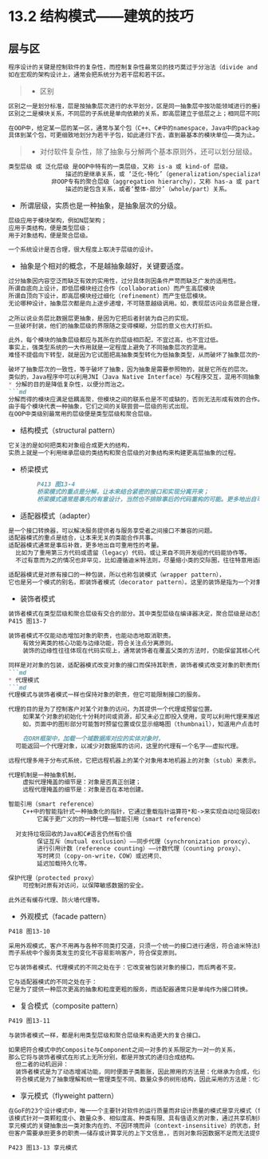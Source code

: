 # 13.2 结构模式——建筑的技巧
## 层与区
```md
程序设计的关键是控制软件的复杂性，而控制复杂性最常见的技巧莫过于分治法（divide and conquer/rule）
如在宏观的架构设计上，通常会把系统分为若干层和若干区。
```
> * 区别
```md
区别之一是划分标准，层是按抽象层次进行的水平划分，区是同一抽象层中按功能领域进行的垂直划分，如业务层中按照业务类别分区。
区别之二是模块关系，不同层的子系统是单向依赖的关系，即高层建立于低层之上；相同层不同区的子系统是双向合作的平等关系。

在OOP中，给定某一层的某一区，通常与某个包（C++、C#中的namespace，Java中的package）相对应。
具体到某个包，可更细致地划分为若干子包，如此递归下去，直到最基本的模块单位——类为止。
```
> * 对付软件复杂性，除了抽象与分解两个基本原则外，还可以划分层级。
```md
类型层级 或 泛化层级 是OOP中特有的一类层级，又称 is-a 或 kind-of 层级。
				描述的是继承关系，或 ‘泛化-特化’（generalization/specialization）关系。
			非OOP专有的聚合层级（aggregation hierarchy），又称 has-a 或 part-of 层级。
				描述的是包含关系，或者‘整体-部分’（whole/part）关系。
```
* 所谓层级，实质也是一种抽象，是抽象层次的分级。
```md
层级应用于模块架构，例如N层架构；
应用于类结构，便是类型层级；
用于对象结构，便是聚合层级。

一个系统设计是否合理，很大程度上取决于层级的设计。
```
* 抽象是个相对的概念，不是越抽象越好，关键要适度。
```md
过分抽象因内容空泛而缺乏有效的实用性，过分具体则因条件严苛而缺乏广发的适用性。
所谓自底向上设计，即低层模块经过合作（collaboration）而产生高层模块
所谓自顶向下设计，即高层模块经过细化（refinement）而产生低层模块。
无论哪种设计，抽象层次都是向上逐步递增，不可随意越级调用。如，表现层访问业务层是合理，但访问更低层的数据层就值得商榷了。
			
之所以说业务层比数据层更抽象，是因为它把后者封装为自己的实现。
一旦破坏封装，他们的抽象层级的界限随之变得模糊，分层的意义也大打折扣。

此外，每个模块的抽象层级都应与其所在的层级相匹配，不宜过高，也不宜过低。
事实上，强类型系统的一大作用就是一定程度上避免了不同抽象层次的混用。
难怪不提倡向下转型，就是因为它试图把高抽象类型转化为低抽象类型，从而破坏了抽象层次的一致性。

破坏了抽象层次的一致性，等于破坏了抽象，因为抽象是需要参照物的，就是它所在的层次。
类似的，Java程序中可以利用JNI（Java Native Interface）与C程序交互，混用不同抽象层次的语言将令程序丧失可移植性。
* 分解的目的是降低复杂性，以便分而治之。
```md
分解而得的模块应满足低耦高聚，但模块之间的联系也是不可或缺的，否则无法形成有效的合作。
由于每个模块代表一种抽象，它们之间的关联尝尝一层级的形式出现。
在OOP中类级别最常用的层级便是类型层级和聚合层级。
```
* 结构模式（structural pattern）
```md
它关注的是如何把类和对象组合成更大的结构，
实质上就是一个利用继承层级的类结构和聚合层级的对象结构来构建更高层抽象的过程。
```
* 桥梁模式
```md
		P413 图13-4
		桥梁模式的重点是分解，让本来结合紧密的接口和实现分离开来；
		桥梁模式通常是事先的有意设计，当然也不排除事后的代码重构的可能。更多地出自可维护性的考虑。
```
* 适配器模式（adapter）
```md
是一个接口转换器，可以解决服务提供者与服务享受者之间接口不兼容的问题。
适配器模式的重点是结合，让本来无关的类能合作共事。
适配器模式通常是事后补救，更多地出自可重用性的考量。
  比如为了重用第三方代码或遗留（legacy）代码，或让来自不同开发组的代码能协作等。
  不过有意而为之的情况也非罕见，比如遵循迪米特法则，尽量缩小类的交际圈，往往特意用适配器类作为中间媒介。

适配器模式是对原有接口的一种包装，所以也称包装模式（wrapper pattern），
它也是另一个模式的别名，即装饰者模式（decorator pattern）。这里的装饰是指为一个对象增加或修改某些职责或行为。
```
* 装饰者模式
```md
装饰者模式在类型层级和聚合层级有交合的部分。其中类型层级在编译器决定，聚合层级是动态生成的。
P415 图13-7
		
装饰者模式不仅能动态增加对象的职责，也能动态地取消职责。
	有效分离类的核心功能与边缘功能，符合关注点分离原则。
	装饰的边缘性往往体现在代码实现上，通常装饰者在覆盖父类的方法时，仍能保留其核心代码，只是在前后增加一些语句。

同样是对对象的包装，适配器模式改变对象的接口而保持其职责，装饰者模式改变对象的职责而保持其接口。
```md
* 代理模式
```md
代理模式与装饰者模式一样也保持对象的职责，但它可能限制接口的服务。

代理的目的是为了控制客户对某个对象的访问，为其提供一个代理或预留位置。
	如果某个对象的初始化十分耗时间或资源，却又未必立即投入使用，变可以利用代理来推迟创建（lazy initialization）。
	如，页面中的图形部分可能暂时预留位置或仅显示缩略图（thumbnail），知道用户点击时才生成实际图形。

	在ORM框架中，加载一个域数据库对应的实体对象时，
  可能返回一个代理对象，以减少对数据库的访问，这里的代理有一个名字——虚拟代理。

远程代理多用于分布式系统，它把远程机器上的某个对象用本地机器上的对象（stub）来表示。

代理机制是一种抽象机制，
	虚拟代理掩盖的细节是：对象是否真正创建；
	远程代理掩盖的细节是：对象是否在本地创建。

智能引用（smart reference）
	C++中的智能指针式一种抽象化的指针，它通过重载指针运算符*和->来实现自动垃圾回收或边界检查，以弥补原始指针的不足。
		它属于更广义的的一种代理——智能引用（smart reference）
	
  对支持垃圾回收的Java和C#语言仍然有价值
		保证互斥（mutual exclusion）——同步代理（synchronization proxcy）、
		进行引用计数（reference counting）——计数代理（counting proxy）、
		写时拷贝（copy-on-write，COW）或迟拷贝、
		延迟加载持久化等。

保护代理（protected proxy）
	可控制对原有对访问，以保障敏感数据的安全。

此外还有缓存代理、防火墙代理等。
```
* 外观模式（facade pattern）
```md 
P418 图13-10

采用外观模式，客户不用再与各种不同类打交道，只须一个统一的接口进行通信，符合迪米特法则；
而子系统中个服务类发生的变化不容易影响客户，符合保变原则。

它与装饰者模式、代理模式的不同之处在于：它改变被包装对象的接口，而后两者不变。

它与适配器模式的不同之处在于：
它是为了提供一种层次更高的抽象和粒度更粗的服务，而适配器通常只是单纯作为接口转换。
```
* 复合模式（composite pattern）
```md
P419 图13-11

与装饰者模式一样，都是利用类型层级和聚合层级来构造更大的复合接口。

如果把符合模式中的Composite与Component之间一对多的关系限定为一对一的关系，
那么它将与装饰者模式在形式上无所分别，都是开放式的递归合成结构。
  但二者的动机迥异：
  装饰者模式是为了动态增减功能，同时便面子类膨胀，因此擦用的方法是：化继承为合成，化静态为动态；
  符合模式是为了抽象理解和统一管理类型不同、数量众多的树形结构，因此采用的方法是：化不同为相同，化多个为一个。
```
* 享元模式（flyweight pattern）
```md
在GoF的23个设计模式中，唯一一个主要针对软件的运行质量而非设计质量的模式是享元模式（flyweight pattern）
该模式针对一类颗粒度小、数量众多、相似度高、种类有限、具有值语义的对象，通过共享机制来减少对象的创建，以提供时空性能上的改善。
享元模式的关键抽象出一类对象内在的、不因环境而异（context-insensitive）的状态，封装后作为共享单元——flyweight。
但客户需要承担更多的职责——储存或计算享元的上下文信息，，否则对象将因数据不足而无法提供服务。

P423 图13-13 享元模式
```